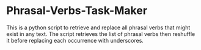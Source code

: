 # Phrasal-Verbs-Task-Maker
This is a python script to retrieve and replace all phrasal verbs that might exist in any text. The script retrieves the list of phrasal verbs then reshuffle it before replacing each occurrence with underscores.
